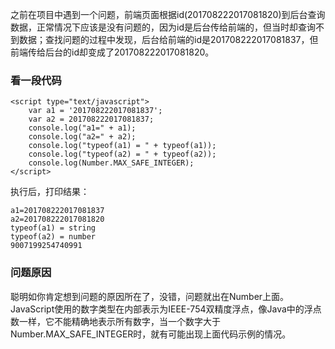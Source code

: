 之前在项目中遇到一个问题，前端页面根据id(201708222017081820)到后台查询数据，正常情况下应该是没有问题的，因为id是后台传给前端的，但当时却查询不到数据；查找问题的过程中发现，后台给前端的id是201708222017081837，但前端传给后台的id却变成了201708222017081820。  
### **看一段代码**​  
```
<script type="text/javascript">
	var a1 = '201708222017081837';
	var a2 = 201708222017081837;
	console.log("a1=" + a1);
	console.log("a2=" + a2);
	console.log("typeof(a1) = " + typeof(a1));
	console.log("typeof(a2) = " + typeof(a2));
	console.log(Number.MAX_SAFE_INTEGER);
</script>
```
执行后，打印结果：  

    a1=201708222017081837
    a2=201708222017081820
    typeof(a1) = string
    typeof(a2) = number 
    9007199254740991
### **问题原因**​  
聪明如你肯定想到问题的原因所在了，没错，问题就出在Number上面。  
JavaScript使用的数字类型在内部表示为IEEE-754双精度浮点，像Java中的浮点数一样，它不能精确地表示所有数字，当一个数字大于Number.MAX_SAFE_INTEGER时，就有可能出现上面代码示例的情况。  